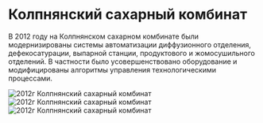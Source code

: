 # Колпнянский сахарный комбинат

В 2012 году на Колпнянском сахарном комбинате были модернизированы системы автоматизации диффузионного отделения, дефекосатурации, выпарной станции, продуктового и жомосушильного отделений. В частности было усовершенствовано оборудование и модифицированы алгоритмы управления технологическими процессами.

![2012г Колпнянский сахарный комбинат](/img/works/2012/kolp7.jpg)
![2012г Колпнянский сахарный комбинат](/img/works/2012/kolp8.jpg)
![2012г Колпнянский сахарный комбинат](/img/works/2012/kolp9.jpg)